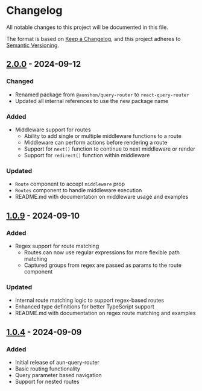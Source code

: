 # Changelog

All notable changes to this project will be documented in this file.

The format is based on [Keep a Changelog](https://keepachangelog.com/en/1.0.0/),
and this project adheres to [Semantic Versioning](https://semver.org/spec/v2.0.0.html).

## [2.0.0] - 2024-09-12

### Changed
- Renamed package from `@aunshon/query-router` to `react-query-router`
- Updated all internal references to use the new package name

### Added
- Middleware support for routes
    - Ability to add single or multiple middleware functions to a route
    - Middleware can perform actions before rendering a route
    - Support for `next()` function to continue to next middleware or render
    - Support for `redirect()` function within middleware

### Updated
- `Route` component to accept `middleware` prop
- `Routes` component to handle middleware execution
- README.md with documentation on middleware usage and examples

## [1.0.9] - 2024-09-10

### Added
- Regex support for route matching
    - Routes can now use regular expressions for more flexible path matching
    - Captured groups from regex are passed as params to the route component

### Updated
- Internal route matching logic to support regex-based routes
- Enhanced type definitions for better TypeScript support
- README.md with documentation on regex route matching and examples

## [1.0.4] - 2024-09-09

### Added
- Initial release of aun-query-router
- Basic routing functionality
- Query parameter based navigation
- Support for nested routes

[2.0.0]: https://github.com/Aunshon/aun-query-router/compare/v1.0.9...v2.0.0
[1.0.9]: https://github.com/Aunshon/aun-query-router/compare/v1.0.4...v1.0.9
[1.0.4]: https://github.com/Aunshon/aun-query-router/releases/tag/v1.0.4